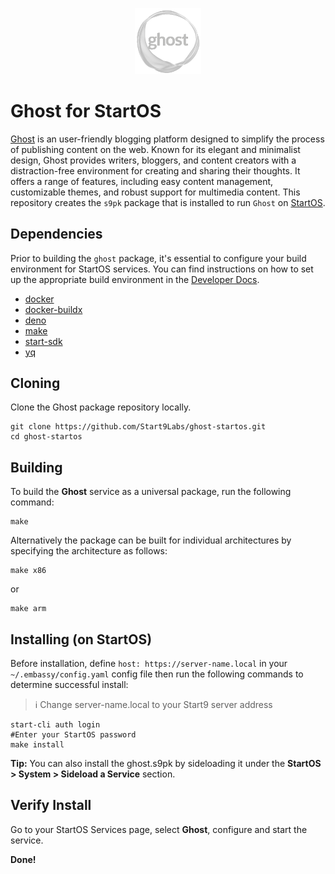 <p align="center">
  <img src="icon.png" alt="Project Logo" width="21%">
</p>

# Ghost for StartOS

[Ghost](https://github.com/TryGhost/Ghost) is an user-friendly blogging platform designed to simplify the process of publishing content on the web. Known for its elegant and minimalist design, Ghost provides writers, bloggers, and content creators with a distraction-free environment for creating and sharing their thoughts. It offers a range of features, including easy content management, customizable themes, and robust support for multimedia content. This repository creates the `s9pk` package that is installed to run `Ghost` on [StartOS](https://github.com/Start9Labs/start-os/).

## Dependencies

Prior to building the `ghost` package, it's essential to configure your build environment for StartOS services. You can find instructions on how to set up the appropriate build environment in the [Developer Docs](https://docs.start9.com/latest/developer-docs/packaging).

- [docker](https://docs.docker.com/get-docker)
- [docker-buildx](https://docs.docker.com/buildx/working-with-buildx/)
- [deno](https://deno.land/)
- [make](https://www.gnu.org/software/make/)
- [start-sdk](https://github.com/Start9Labs/start-os/tree/sdk/backend)
- [yq](https://mikefarah.gitbook.io/yq)

## Cloning

Clone the Ghost package repository locally.

```
git clone https://github.com/Start9Labs/ghost-startos.git
cd ghost-startos
```

## Building

To build the **Ghost** service as a universal package, run the following command:

```
make
```

Alternatively the package can be built for individual architectures by specifying the architecture as follows:

```
make x86
```

or

```
make arm
```

## Installing (on StartOS)

Before installation, define `host: https://server-name.local` in your `~/.embassy/config.yaml` config file then run the following commands to determine successful install:

> :information_source: Change server-name.local to your Start9 server address

```
start-cli auth login
#Enter your StartOS password
make install
```

**Tip:** You can also install the ghost.s9pk by sideloading it under the **StartOS > System > Sideload a Service** section.

## Verify Install

Go to your StartOS Services page, select **Ghost**, configure and start the service.

**Done!**
